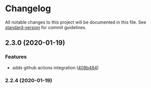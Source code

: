 # Changelog

All notable changes to this project will be documented in this file. See [standard-version](https://github.com/conventional-changelog/standard-version) for commit guidelines.

## 2.3.0 (2020-01-19)


### Features

* adds github actions integration ([408b484](https://github.com/msg-labs/test-module/commit/408b484ee14bdec50860a9637f254df79933481b))

### 2.2.4 (2020-01-19)
